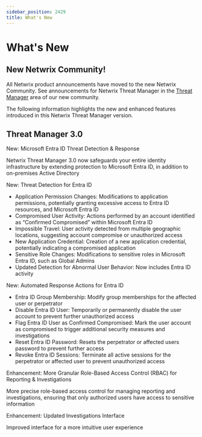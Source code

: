 ```yaml
---
sidebar_position: 2429
title: What's New
---
```


# What's New

## New Netwrix Community!

All Netwrix product announcements have moved to the new Netwrix Community. See announcements for Netwrix Threat Manager in the [Threat Manager](https://community.netwrix.com/c/threat-manager/announcements/162 "https://community.netwrix.com/c/threat-manager/announcements/162") area of our new community.

The following information highlights the new and enhanced features introduced in this Netwrix Threat Manager version.

## Threat Manager 3.0

New: Microsoft Entra ID Threat Detection & Response

Netwrix Threat Manager 3.0 now safeguards your entire identity infrastructure by extending protection to Microsoft Entra ID, in addition to on-premises Active Directory

New: Threat Detection for Entra ID

* Application Permission Changes: Modifications to application permissions, potentially granting excessive access to Entra ID resources, and Microsoft Entra ID
* Compromised User Activity: Actions performed by an account identified as “Confirmed Compromised” within Microsoft Entra ID
* Impossible Travel: User activity detected from multiple geographic locations, suggesting account compromise or unauthorized access
* New Application Credential: Creation of a new application credential, potentially indicating a compromised application
* Sensitive Role Changes: Modifications to sensitive roles in Microsoft Entra ID, such as Global Admins
* Updated Detection for Abnormal User Behavior: Now includes Entra ID activity

New: Automated Response Actions for Entra ID

* Entra ID Group Membership: Modify group memberships for the affected user or perpetrator
* Disable Entra ID User: Temporarily or permanently disable the user account to prevent further unauthorized access
* Flag Entra ID User as Confirmed Compromised: Mark the user account as compromised to trigger additional security measures and investigations
* Reset Entra ID Password: Resets the perpetrator or affected users password to prevent further access
* Revoke Entra ID Sessions: Terminate all active sessions for the perpetrator or affected user to prevent unauthorized access

Enhancement: More Granular Role-Based Access Control (RBAC) for Reporting & Investigations

More precise role-based access control for managing reporting and investigations, ensuring that only authorized users have access to sensitive information

Enhancement: Updated Investigations Interface

Improved interface for a more intuitive user experience